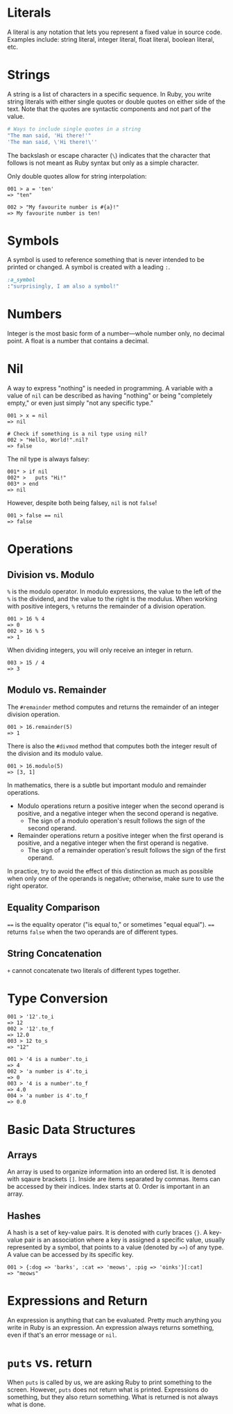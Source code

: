# Literals
A literal is any notation that lets you represent a fixed value in source code.
Examples include: string literal, integer literal, float literal, boolean literal, etc.

# Strings
A string is a list of characters in a specific sequence.
In Ruby, you write string literals with either single quotes or double quotes on either side of the text. Note that the quotes are syntactic components and not part of the value.
```ruby
# Ways to include single quotes in a string
"The man said, 'Hi there!'"
'The man said, \'Hi there!\''
```
The backslash or escape character (`\`) indicates that the character that follows is not meant as Ruby syntax but only as a simple character.

Only double quotes allow for string interpolation:
```shell
001 > a = 'ten'
=> "ten"

002 > "My favourite number is #{a}!"
=> My favourite number is ten!
```

# Symbols
A symbol is used to reference something that is never intended to be printed or changed.
A symbol is created with a leading `:`.
```ruby
:a_symbol
:"surprisingly, I am also a symbol!"
```

# Numbers
Integer is the most basic form of a number—whole number only, no decimal point.
A float is a number that contains a decimal.

# Nil
A way to express "nothing" is needed in programming.
A variable with a value of `nil` can be described as having "nothing" or being "completely empty," or even just simply "not any specific type."
```shell
001 > x = nil
=> nil

# Check if something is a nil type using nil?
002 > "Hello, World!".nil?
=> false
```
The nil type is always falsey:
```shell
001* > if nil
002* >   puts "Hi!"
003* > end
=> nil
```
However, despite both being falsey, `nil` is not `false`!
```shell
001 > false == nil
=> false
```

# Operations
## Division vs. Modulo
`%` is the modulo operator. In modulo expressions, the value to the left of the `%` is the dividend, and the value to the right is the modulus.
When working with positive integers, `%` returns the remainder of a division operation.
```shell
001 > 16 % 4
=> 0
002 > 16 % 5
=> 1
```
When dividing integers, you will only receive an integer in return.
```shell
003 > 15 / 4
=> 3
```
## Modulo vs. Remainder
The `#remainder` method computes and returns the remainder of an integer division operation.
```shell
001 > 16.remainder(5)
=> 1
```
There is also the `#divmod` method that computes both the integer result of the division and its modulo value.
```shell
001 > 16.modulo(5)
=> [3, 1]
```
In mathematics, there is a subtle but important modulo and remainder operations.
- Modulo operations return a positive integer when the second operand is positive, and a negative integer when the second operand is negative.
    - The sign of a modulo operation's result follows the sign of the second operand.
- Remainder operations return a positive integer when the first operand is positive, and a negative integer when the first operand is negative.
    - The sign of a remainder operation's result follows the sign of the first operand.

In practice, try to avoid the effect of this distinction as much as possible when only one of the operands is negative; otherwise, make sure to use the right operator.

## Equality Comparison
`==` is the equality operator ("is equal to," or sometimes "equal equal").
`==` returns `false` when the two operands are of different types.

## String Concatenation
`+` cannot concatenate two literals of different types together.

# Type Conversion
```shell
001 > '12'.to_i
=> 12
002 > '12'.to_f
=> 12.0
003 > 12 to_s
=> "12"
```
```shell
001 > '4 is a number'.to_i
=> 4
002 > 'a number is 4'.to_i
=> 0
003 > '4 is a number'.to_f
=> 4.0
004 > 'a number is 4'.to_f
=> 0.0
```

# Basic Data Structures
## Arrays
An array is used to organize information into an ordered list.
It is denoted with sqaure brackets `[]`. Inside are items separated by commas. Items can be accessed by their indices. Index starts at 0.
Order is important in an array.

## Hashes
A hash is a set of key-value pairs. It is denoted with curly braces `{}`.
A key-value pair is an association where a key is assigned a specific value, usually represented by a symbol, that points to a value (denoted by `=>`) of any type.
A value can be accessed by its specific key.
```shell
001 > {:dog => 'barks', :cat => 'meows', :pig => 'oinks'}[:cat]
=> "meows"
```

# Expressions and Return
An expression is anything that can be evaluated. Pretty much anything you write in Ruby is an expression.
An expression always returns something, even if that's an error message or `nil`.

# `puts` vs. return
When `puts` is called by us, we are asking Ruby to print something to the screen. However, `puts` does not return what is printed.
Expressions do something, but they also return something. What is returned is not always what is done.
